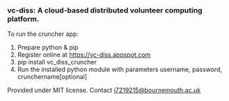 ### vc-diss: A cloud-based distributed volunteer computing platform.



To run the cruncher app:

1. Prepare python & pip
2. Register online at https://vc-diss.appspot.com
3. pip install vc_diss_cruncher
4. Run the installed python module with parameters username, password, crunchername[optional]



Provided under MIT license.
Contact i7219215@bournemouth.ac.uk